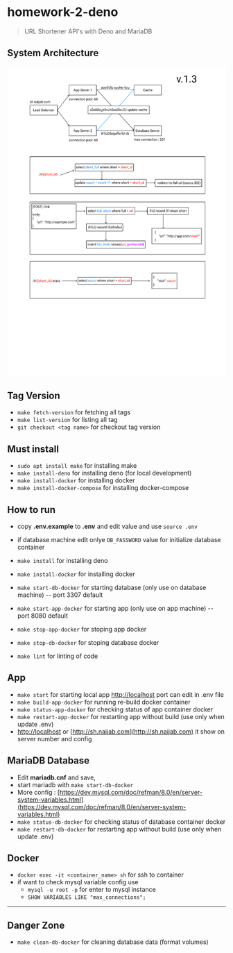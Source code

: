 # homework-2-deno

> URL Shortener API's with Deno and MariaDB

## System Architecture

![System Architecture](./system-arch-v3.png)

## Tag Version

- `make fetch-version` for fetching all tags
- `make list-version` for listing all tag
- `git checkout <tag name>` for checkout tag version

## Must install

- `sudo apt install make` for installing make
- `make install-deno` for installing deno (for local development)
- `make install-docker` for installing docker
- `make install-docker-compose` for installing docker-compose

## How to run

- copy **.env.example** to **.env** and edit value and use `source .env`
- if database machine edit onlye `DB_PASSWORD` value for initialize database
  container

- `make install` for installing deno
- `make install-docker` for installing docker
- `make start-db-docker` for starting database (only use on database machine) --
  port 3307 default
- `make start-app-docker` for starting app (only use on app machine) -- port
  8080 default
- `make stop-app-docker` for stoping app docker
- `make stop-db-docker` for stoping database docker
- `make lint` for linting of code

## App

- `make start` for starting local app [http://localhost](http://localhost) port
  can edit in .env file
- `make build-app-docker` for running re-build docker container
- `make status-app-docker` for checking status of app container docker
- `make restart-app-docker` for restarting app without build (use only when
  update .env)
- [http://localhost](http://localhost) or
  [http://sh.naijab.com](http://sh.naijab.com) it show on server number and
  config

## MariaDB Database

- Edit **mariadb.cnf** and save,
- start mariadb with `make start-db-docker`
- More config :
  [https://dev.mysql.com/doc/refman/8.0/en/server-system-variables.html](https://dev.mysql.com/doc/refman/8.0/en/server-system-variables.html)
- `make status-db-docker` for checking status of database container docker
- `make restart-db-docker` for restarting app without build (use only when
  update .env)

## Docker

- `docker exec -it <container_name> sh` for ssh to container
- if want to check mysql variable config use
  - `mysql -u root -p` for enter to mysql instance
  - `SHOW VARIABLES LIKE "max_connections";`

---

## Danger Zone

- `make clean-db-docker` for cleaning database data (format volumes)

